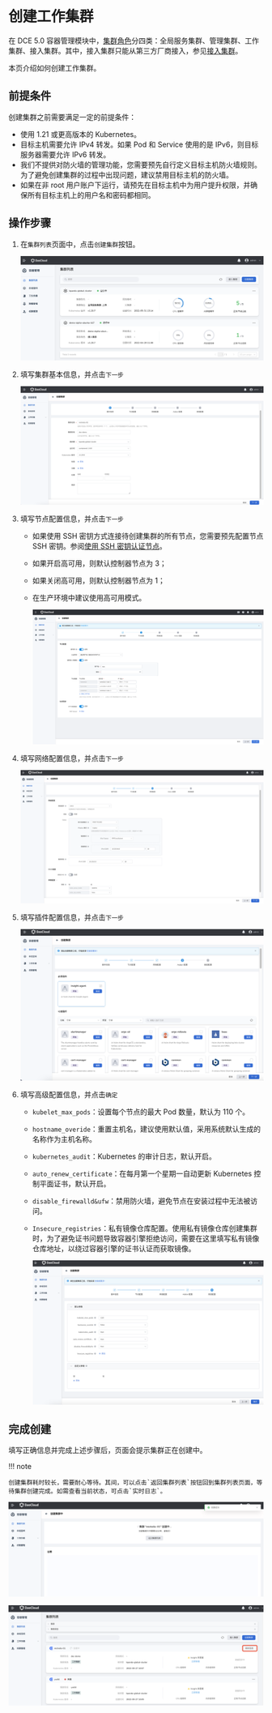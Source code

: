# 创建工作集群

在 DCE 5.0 容器管理模块中，[集群角色](./ClusterRole.md#集群角色)分四类：全局服务集群、管理集群、工作集群、接入集群。其中，接入集群只能从第三方厂商接入，参见[接入集群](JoinACluster.md)。

本页介绍如何创建工作集群。

## 前提条件

创建集群之前需要满足一定的前提条件：

- 使用 1.21 或更高版本的 Kubernetes。
- 目标主机需要允许 IPv4 转发。如果 Pod 和 Service 使用的是 IPv6，则目标服务器需要允许 IPv6 转发。
- 我们不提供对防火墙的管理功能，您需要预先自行定义目标主机防火墙规则。为了避免创建集群的过程中出现问题，建议禁用目标主机的防火墙。
- 如果在非 root 用户账户下运行，请预先在目标主机中为用户提升权限，并确保所有目标主机上的用户名和密码都相同。

## 操作步骤

1. 在`集群列表`页面中，点击`创建集群`按钮。

    ![创建集群按钮](../../images/createcluster.png)

2. 填写集群基本信息，并点击`下一步`

    ![填写基本信息](../../images/createcluster01.png)

3. 填写节点配置信息，并点击`下一步`

    - 如果使用 SSH 密钥方式连接待创建集群的所有节点，您需要预先配置节点 SSH 密钥。参阅[使用 SSH 密钥认证节点](../Nodes/NodeConfig.md)。
    - 如果开启高可用，则默认控制器节点为 3；
    - 如果关闭高可用，则默认控制器节点为 1；
    - 在生产环境中建议使用高可用模式。

        ![填写基本信息](../../images/createcluster02.png)

4. 填写网络配置信息，并点击`下一步`

    ![填写网络配置信息](../../images/createcluster03.png)

5. 填写插件配置信息，并点击`下一步`

    ![填写插件配置信息](../../images/createcluster04.png)

6. 填写高级配置信息，并点击`确定`

    - `kubelet_max_pods`：设置每个节点的最大 Pod 数量，默认为 110 个。
    - `hostname_overide`：重置主机名，建议使用默认值，采用系统默认生成的名称作为主机名称。
    - `kubernetes_audit`：Kubernetes 的审计日志，默认开启。
    - `auto_renew_certificate`：在每月第一个星期一自动更新 Kubernetes 控制平面证书，默认开启。
    - `disable_firewalld&ufw`：禁用防火墙，避免节点在安装过程中无法被访问。
    - `Insecure_registries`：私有镜像仓库配置。使用私有镜像仓库创建集群时，为了避免证书问题导致容器引擎拒绝访问，需要在这里填写私有镜像仓库地址，以绕过容器引擎的证书认证而获取镜像。

        ![填写高级配置信息](../../images/createcluster05.png)

## 完成创建

填写正确信息并完成上述步骤后，页面会提示集群正在创建中。

!!! note

    创建集群耗时较长，需要耐心等待。其间，可以点击`返回集群列表`按钮回到集群列表页面，等待集群创建完成。如需查看当前状态，可点击`实时日志`。

![创建成功](../../images/createcluster06.png)

![查看实时日志](../../images/createcluster07.png)